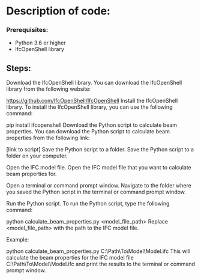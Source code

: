 # Description of code: #

### Prerequisites:

- Python 3.6 or higher
- IfcOpenShell library

## Steps:

Download the IfcOpenShell library.
You can download the IfcOpenShell library from the following website:

https://github.com/IfcOpenShell/IfcOpenShell
Install the IfcOpenShell library.
To install the IfcOpenShell library, you can use the following command:

pip install ifcopenshell
Download the Python script to calculate beam properties.
You can download the Python script to calculate beam properties from the following link:

[link to script]
Save the Python script to a folder.
Save the Python script to a folder on your computer.

Open the IFC model file.
Open the IFC model file that you want to calculate beam properties for.

Open a terminal or command prompt window.
Navigate to the folder where you saved the Python script in the terminal or command prompt window.

Run the Python script.
To run the Python script, type the following command:

python calculate_beam_properties.py <model_file_path>
Replace <model_file_path> with the path to the IFC model file.

Example:

python calculate_beam_properties.py C:\Path\To\Model\Model.ifc
This will calculate the beam properties for the IFC model file C:\Path\To\Model\Model.ifc and print the results to the terminal or command prompt window.
